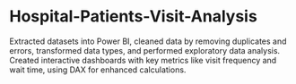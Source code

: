 # Hospital-Patients-Visit-Analysis
Extracted datasets into Power BI, cleaned data by removing duplicates and errors, transformed data types, and performed exploratory data analysis. Created interactive dashboards with key metrics like visit frequency and wait time, using DAX for enhanced calculations.
